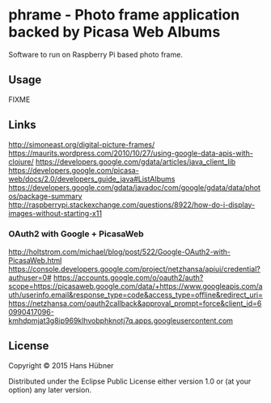 # phrame - Photo frame application backed by Picasa Web Albums 

Software to run on Raspberry Pi based photo frame.

## Usage

FIXME

## Links

http://simoneast.org/digital-picture-frames/
https://maurits.wordpress.com/2010/10/27/using-google-data-apis-with-clojure/
https://developers.google.com/gdata/articles/java_client_lib
https://developers.google.com/picasa-web/docs/2.0/developers_guide_java#ListAlbums
https://developers.google.com/gdata/javadoc/com/google/gdata/data/photos/package-summary
http://raspberrypi.stackexchange.com/questions/8922/how-do-i-display-images-without-starting-x11

### OAuth2 with Google + PicasaWeb

http://holtstrom.com/michael/blog/post/522/Google-OAuth2-with-PicasaWeb.html
https://console.developers.google.com/project/netzhansa/apiui/credential?authuser=0#
https://accounts.google.com/o/oauth2/auth?scope=https://picasaweb.google.com/data/+https://www.googleapis.com/auth/userinfo.email&response_type=code&access_type=offline&redirect_uri=https://netzhansa.com/oauth2callback&approval_prompt=force&client_id=60990417096-kmhdpmjat3g8ip969klhvobphknotj7q.apps.googleusercontent.com


## License

Copyright © 2015 Hans Hübner

Distributed under the Eclipse Public License either version 1.0 or (at
your option) any later version.

